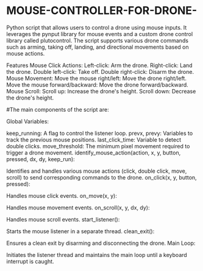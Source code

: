 # MOUSE-CONTROLLER-FOR-DRONE-
Python script that allows users to control a drone using mouse inputs. It leverages the pynput library for mouse events and a custom drone control library called plutocontrol.
The script supports various drone commands such as arming, taking off, landing, and directional movements based on mouse actions.

Features
Mouse Click Actions:
Left-click: Arm the drone.
Right-click: Land the drone.
Double left-click: Take off.
Double right-click: Disarm the drone.
Mouse Movement:
Move the mouse right/left: Move the drone right/left.
Move the mouse forward/backward: Move the drone forward/backward.
Mouse Scroll:
Scroll up: Increase the drone's height.
Scroll down: Decrease the drone's height.

#The main components of the script are:

Global Variables:

keep_running: A flag to control the listener loop.
prevx, prevy: Variables to track the previous mouse positions.
last_click_time: Variable to detect double clicks.
move_threshold: The minimum pixel movement required to trigger a drone movement.
identify_mouse_action(action, x, y, button, pressed, dx, dy, keep_run):

Identifies and handles various mouse actions (click, double click, move, scroll) to send corresponding commands to the drone.
on_click(x, y, button, pressed):

Handles mouse click events.
on_move(x, y):

Handles mouse movement events.
on_scroll(x, y, dx, dy):

Handles mouse scroll events.
start_listener():

Starts the mouse listener in a separate thread.
clean_exit():

Ensures a clean exit by disarming and disconnecting the drone.
Main Loop:

Initiates the listener thread and maintains the main loop until a keyboard interrupt is caught.

